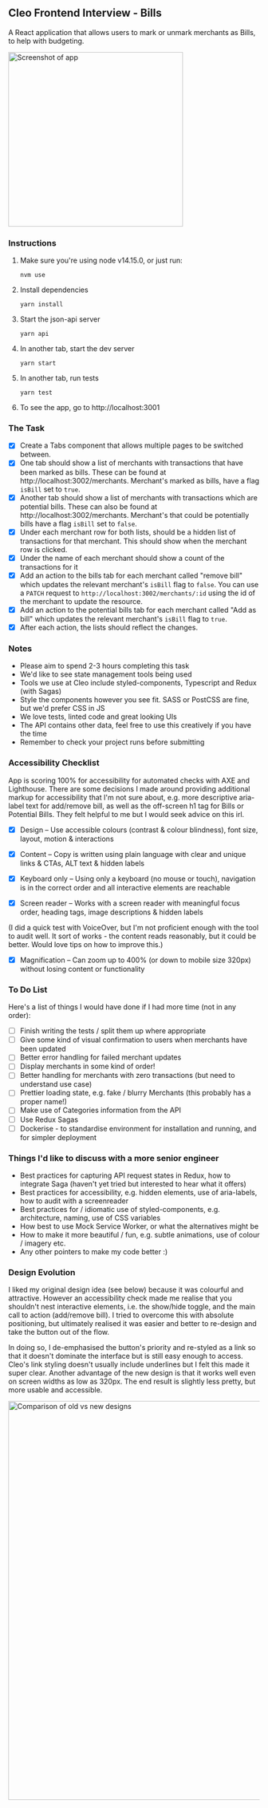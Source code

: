 ## Cleo Frontend Interview - Bills

A React application that allows users to mark or unmark merchants as Bills, to help with budgeting.

<img src="https://i.imgur.com/iCOuXik.png" alt="Screenshot of app" width="350" />

### Instructions

1. Make sure you're using node v14.15.0, or just run:

   ```
   nvm use
   ```

2. Install dependencies

   ```
   yarn install
   ```

3. Start the json-api server

   ```
   yarn api
   ```

4. In another tab, start the dev server

   ```
   yarn start
   ```

5. In another tab, run tests

   ```
   yarn test
   ```

6. To see the app, go to http://localhost:3001

### The Task

- [x] Create a Tabs component that allows multiple pages to be switched between.
- [x] One tab should show a list of merchants with transactions that have been marked as bills. These can be found at http://localhost:3002/merchants. Merchant's marked as bills, have a flag `isBill` set to `true`.
- [x] Another tab should show a list of merchants with transactions which are potential bills. These can also be found at http://localhost:3002/merchants. Merchant's that could be potentially bills have a flag `isBill` set to `false`.
- [x] Under each merchant row for both lists, should be a hidden list of transactions for that merchant. This should show when the merchant row is clicked.
- [x] Under the name of each merchant should show a count of the transactions for it
- [x] Add an action to the bills tab for each merchant called "remove bill" which updates the relevant merchant's `isBill` flag to `false`. You can use a `PATCH` request to `http://localhost:3002/merchants/:id` using the id of the merchant to update the resource.
- [x] Add an action to the potential bills tab for each merchant called "Add as bill" which updates the relevant merchant's `isBill` flag to `true`.
- [x] After each action, the lists should reflect the changes.

### Notes

- Please aim to spend 2-3 hours completing this task
- We'd like to see state management tools being used
- Tools we use at Cleo include styled-components, Typescript and Redux (with Sagas)
- Style the components however you see fit. SASS or PostCSS are fine, but we'd prefer CSS in JS
- We love tests, linted code and great looking UIs
- The API contains other data, feel free to use this creatively if you have the time
- Remember to check your project runs before submitting

### Accessibility Checklist

App is scoring 100% for accessibility for automated checks with AXE and Lighthouse. There are some decisions I made around providing additional markup for accessibility that I'm not sure about, e.g. more descriptive aria-label text for add/remove bill, as well as the off-screen h1 tag for Bills or Potential Bills. They felt helpful to me but I would seek advice on this irl.

- [x] Design – Use accessible colours (contrast & colour blindness), font size, layout, motion & interactions

- [x] Content – Copy is written using plain language with clear and unique links & CTAs, ALT text & hidden labels

- [x] Keyboard only – Using only a keyboard (no mouse or touch), navigation is in the correct order and all interactive elements are reachable

- [x] Screen reader – Works with a screen reader with meaningful focus order, heading tags, image descriptions & hidden labels

(I did a quick test with VoiceOver, but I'm not proficient enough with the tool to audit well. It sort of works - the content reads reasonably, but it could be better. Would love tips on how to improve this.)

- [x] Magnification – Can zoom up to 400% (or down to mobile size 320px) without losing content or functionality

### To Do List

Here's a list of things I would have done if I had more time (not in any order):

- [ ] Finish writing the tests / split them up where appropriate
- [ ] Give some kind of visual confirmation to users when merchants have been updated
- [ ] Better error handling for failed merchant updates
- [ ] Display merchants in some kind of order!
- [ ] Better handling for merchants with zero transactions (but need to understand use case)
- [ ] Prettier loading state, e.g. fake / blurry Merchants (this probably has a proper name!)
- [ ] Make use of Categories information from the API
- [ ] Use Redux Sagas
- [ ] Dockerise - to standardise environment for installation and running, and for simpler deployment

### Things I'd like to discuss with a more senior engineer

- Best practices for capturing API request states in Redux, how to integrate Saga (haven't yet tried but interested to hear what it offers)
- Best practices for accessibility, e.g. hidden elements, use of aria-labels, how to audit with a screenreader
- Best practices for / idiomatic use of styled-components, e.g. architecture, naming, use of CSS variables
- How best to use Mock Service Worker, or what the alternatives might be
- How to make it more beautiful / fun, e.g. subtle animations, use of colour / imagery etc.
- Any other pointers to make my code better :)

### Design Evolution

I liked my original design idea (see below) because it was colourful and attractive. However an accessibility check made me realise that you shouldn't nest interactive elements, i.e. the show/hide toggle, and the main call to action (add/remove bill). I tried to overcome this with absolute positioning, but ultimately realised it was easier and better to re-design and take the button out of the flow.

In doing so, I de-emphasised the button's priority and re-styled as a link so that it doesn't dominate the interface but is still easy enough to access. Cleo's link styling doesn't usually include underlines but I felt this made it super clear. Another advantage of the new design is that it works well even on screen widths as low as 320px. The end result is slightly less pretty, but more usable and accessible.

<img src="https://i.imgur.com/sw12HRp.png" alt="Comparison of old vs new designs" width="800" />
